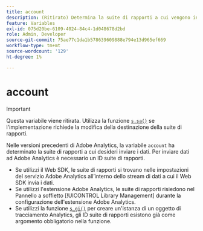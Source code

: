 ```yaml
---
title: account
description: (Ritirato) Determina la suite di rapporti a cui vengono inviati i dati.
feature: Variables
exl-id: 075d20be-6109-4024-84c4-1d048678d2bd
role: Admin, Developer
source-git-commit: 75ae77c1da1b578639609888e794e13d965ef669
workflow-type: tm+mt
source-wordcount: '129'
ht-degree: 1%

---
```


# account

>[!IMPORTANT]
>
>Questa variabile viene ritirata. Utilizza la funzione [`s.sa()`](../functions/sa-method.md) se l&#39;implementazione richiede la modifica della destinazione della suite di rapporti.

Nelle versioni precedenti di Adobe Analytics, la variabile `account` ha determinato la suite di rapporti a cui desideri inviare i dati. Per inviare dati ad Adobe Analytics è necessario un ID suite di rapporti.

* Se utilizzi il Web SDK, le suite di rapporti si trovano nelle impostazioni del servizio Adobe Analytics all’interno dello stream di dati a cui il Web SDK invia i dati.
* Se utilizzi l&#39;estensione Adobe Analytics, le suite di rapporti risiedono nel Pannello a soffietto [!UICONTROL Library Management] durante la configurazione dell&#39;estensione Adobe Analytics.
* Se utilizzi la funzione [`s_gi()`](../functions/s-gi.md) per creare un&#39;istanza di un oggetto di tracciamento Analytics, gli ID suite di rapporti esistono già come argomento obbligatorio nella funzione.
